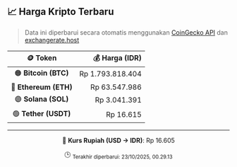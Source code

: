 

<!-- HARGA_KRIPTO -->
## 📈 Harga Kripto Terbaru

> Data ini diperbarui secara otomatis menggunakan [CoinGecko API](https://www.coingecko.com/) dan [exchangerate.host](https://exchangerate.host/)

<div align="center">

| 🪙 Token | 💰 Harga (IDR) |
|:------:|---------------:|
| 🟠 **Bitcoin (BTC)**   | Rp 1.793.818.404 |
| 🔵 **Ethereum (ETH)**  | Rp 63.547.986 |
| 🟣 **Solana (SOL)**    | Rp 3.041.391 |
| 🟢 **Tether (USDT)**   | Rp 16.615 |

---

💱 **Kurs Rupiah (USD → IDR)**: Rp 16.605

🕒 <sub>Terakhir diperbarui: 23/10/2025, 00.29.13</sub>

</div>
<!-- /HARGA_KRIPTO -->